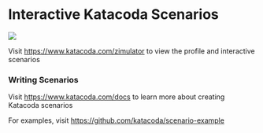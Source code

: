 # Interactive Katacoda Scenarios

[![](http://shields.katacoda.com/katacoda/zimulator/count.svg)](https://www.katacoda.com/zimulator "Get your profile on Katacoda.com")

Visit https://www.katacoda.com/zimulator to view the profile and interactive scenarios

### Writing Scenarios
Visit https://www.katacoda.com/docs to learn more about creating Katacoda scenarios

For examples, visit https://github.com/katacoda/scenario-example
